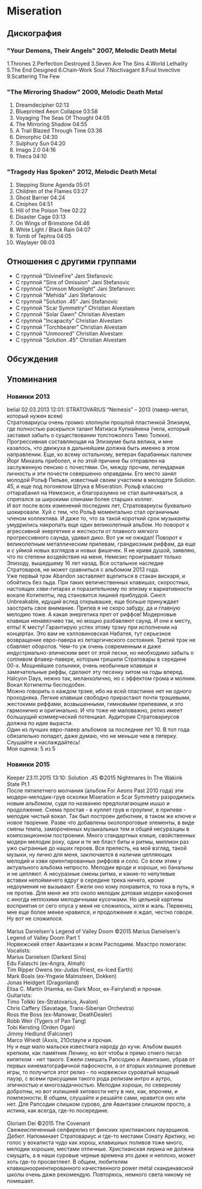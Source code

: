 # Miseration



## Дискография

### "Your Demons, Their Angels" 2007, Melodic Death Metal

1.Thrones
2.Perfection Destroyed
3.Seven Are The Sins
4.World Lethality
5.The End Designed
6.Chain-Work Soul
7.Noctivagant
8.Foul Invective
9.Scattering The Few

### "The Mirroring Shadow" 2009, Melodic Death Metal

1. Dreamdecipher 02:13
2. Blueprinted Aeon Collapse 03:58
3. Voyaging The Seas Of Thought 04:05
4. The Mirroring Shadow 04:55
5. A Trail Blazed Through Time 03:36
6. Dimorphic 04:30
7. Sulphury Sun 04:20
8. Imago 2.0 04:16
9. Theca 04:10 

### "Tragedy Has Spoken" 2012, Melodic Death Metal

1. Stepping Stone Agenda 05:01
2. Children of the Flames 03:27
3. Ghost Barrier 04:24
4. Ciniphes 04:51
5. Hill of the Poison Tree 02:22
6. Disaster Cage 03:13
7. On Wings of Brimstone 04:46
8. White Light / Black Rain 04:07
9. Tomb of Tephra 04:05
10. Waylayer 06:03




## Отношения с другими группами

* C группой "DivineFire" Jani Stefanovic
* C группой "Sins of Omission" Jani Stefanovic
* C группой "Crimson Moonlight" Jani Stefanovic
* C группой "Mehida" Jani Stefanovic
* C группой "Solution .45" Jani Stefanovic
* C группой "Scar Symmetry" Christian Alvestam
* C группой "Solar Dawn" Christian Alvestam
* C группой "Incapacity" Christian Alvestam
* C группой "Torchbearer" Christian Alvestam
* C группой "Unmoored" Christian Alvestam
* C группой "Solution .45" Christian Alvestam

## Обсуждения


## Упоминания

### Новинки 2013

belial 02.03.2013 12:01:
STRATOVARIUS “Nemesis” – 2013 (павер-метал, который нужен всем)<BR>Стратовариусы очень громко хлопнули прошлой пластинкой Элизиум, где полностью раскрылся талант Матиаса Купиайнена (чела, который заставил забыть о существовании толстожопого Тимо Толкки). Прогрессивная составляющая на Элизиуме была велика, и мне казалось, что движуха в дальнейшем должна быть именно в этом направлении. Еще, ко всему остальному, ветеран барабанных палочек Йорг Михаэль приболел, и по этой причине бы отправлен на заслуженную пенсию с почестями. Он, между прочим, легендарная личность и эти почести совершенно оправданы. Его место занял молодой Рольф Пильве, известный своим участием в мелодэте Solution. 45, и еще под погонялом Штука в Miseration. Рольф классно оттарабанил на Немезисе, и благоразумно не стал выпячиваться, а спрятался за широкими спинами более старших коллег. <BR>И вот после всех изменений последних лет, Стратовариусы буквально шокировали. Хуй с тем, что Рольф моментально стал органичным членом коллектива. И даже то, что за такой короткий срок музыканты умудрились накропать еще один великолепный альбом. Но поворот к агрессивной энергетике и жесткости от плавного мягкого прогрессивного саунда, удивил дико. Вот уж не ожидал! Поворот к великолепным металлическим припевам, грандиозным риффам, да еще и с уймой новых взглядов и новых фишечек. Я не кривя душой, заявляю, что по степени воздействия на меня, Немезис проигрывает только Эпизоду, вышедшему 16 лет назад. Все остальное наследие Стратоваров, не может сравниться с альбомом 2013 года. <BR>Уже первый трэк Abandon заставляет вцепиться в стакан вискаря, и обойтись без льда. При таких величественных клавишах, скоростных, настоящих хэви-гитарах и поразительному по эпизму и вариативности вокале Котипелты, лед становится лишней приблудой. Сингл Unbreakable, идущий вслед открывашке, еще больше принуждает заострить свое внимание. Припев я не скоро забуду, да и главную мелодию тоже. А какая энергетика прет от риффов! Модерновые клавиши ненавязчиво так, но мощно разбавляют саунд. И они к месту, епты! К месту! Гарантирую успех этому трэку  при исполнении на концертах. Это вам не хэлловиновская Набатея, тут серьезное возвращение евро-павера из летаргического состояния.  Третий трэк не сбавляет оборотов. Чем-то уж очень современным и даже индустриально-эпическим веет от этой песни, но необходимо забыть о сопливом флавер-павере, которым грешили Стратовары в середине 00-х. Мощнейшие сольники, очень необычные клавиши и замечательные риффы, сделают эту песенку хитом на годы вперед. Halcyon Days, нежно так, меланхолично, но с эффектом грома и молнии. Вокал Котипелты бесподобен.<BR>Можно говорить о каждом трэке, ибо на всей пластинке нет ни одного проходняка. Легкие клавиши свободно прирастают почти трэшевыми, жестокими риффами, возвышенными, гимновыми припевами, и это гармонично и оригинально. И что тоже не маловажно, релиз имеет большущий коммерческий потенциал. Аудитория Стратовариусов должна по идее вырасти. <BR>Один из лучших евро-павер альбомов за последние лет 10. В топ года обязательно попадет, даже думаю, что не меньше чем в пятерку. Слушайте и наслаждайтесь!<BR>Моя оценка: 5 из 5  <BR>

### Новинки 2015

Keeper 23.11.2015 13:10:
Solution .45 &copy;2015 Nightmares In The Wakink State Pt.1<BR>После пятилетнего молчания (альбом For Aeons Past 2010 года) эти модерн-мелодик-грув осколки Miseration и Scar Symmetry разродились новым альбомом, судя по названию предполагающем ишшо и продолжение. Схема простая - в куплет грув и гроулинг, в припеве - мелодик чистый вокал. Так был построен дебютник, в таком же ключе и новое творение. Разве что добавлены околопроговые элементы, в виде смены темпа, замороченных музыкальных тем и общей несуразциы  в композиционном построении. Много стандартных клише, свойственных модерн мелодик року, одни и те же бласт биты и ритмы, миллион раз ужо сыгранные до наших героев. Вся прелесть, на мой взгляд, такой музыки, ну лично для меня, заключается в наличии цепляющих мелодий и хэви ориентированных риффовв и соло. Со всем этим у актуального альбома непросто. Мелодии вроде и хороши, но банальны и не цепляют. А несуразные смены ритма, и какие-то непутевые вставки непоймичего вдруг в середине трека ничего, кроме недоумения не вызывают. Ежели оно кому понравится, то тока в путь, я не против. Для меня же это около мелодик дэтовая модерн какофония с иногда неплохими мелодичными кусочками. Но цельной картины восприятия от сего опуса у меня не сложилось, хотя и жаль. Первенец мне еще более менее нравился, и продолжения я ждал, честно говоря. Ну вот не сложилося.<BR><BR>Marius Danielsen's Legend of Valley Doom &copy;2015 Marius Danielsen's Legend of Valley Doom Part 1<BR>Норвежский ответ Авантазии и всем Расподиям. Маэстро помогали:<BR>Vocalists:<BR>Marius Danielsen (Darkest Sins)<BR>Edu Falaschi (ex-Angra, Almah)<BR>Tim Ripper Owens (ex-Judas Priest, ex-Iced Earth)<BR>Mark Boals (ex-Yngwie Malmsteen, Dokken)<BR>Jonas Heidgert (Dragonland)<BR>Elisa C. Martin (Hamka, ex-Dark Moor, ex-Fairyland) и прочая.<BR>Guitarists:<BR>Timo Tolkki (ex-Stratovarius, Avalon)<BR>Chris Caffery (Savatage, Trans-Siberian Orchestra)<BR>Ross the Boss (ex-Manowar, DeathDealer)<BR>Robb Weir (Tygers of Pan Tang)<BR>Tobi Kersting (Orden Ogan)<BR>Jimmy Hedlund (Falconer)<BR>Marco Wriedt (Axxis, 21Octayne и прочая.<BR>Ну и еще мало мальски известнага народу до кучи. Альбом вышел крепким, как памятник Ленину, но вот чтобы я прямо отнего писал кипятком - нет такого. Ежели смешать Рапсодию и Авантазию, убрав от первых кинематографичной пафосности, а от вторых излишние ролевые игры, то получится этот релиз - по норвежски суроватый  мощный пауэр, с всеми присущими такого рода релизам интро и аутро, эпичностью и многозадачностью. Мелодии хороши, по северному добротны, но вот излишней хитовости нету в них, как, впрочем, и помпезности. В общем, слушайте и решайте сами, нравится оно или нет. Для Рапсодии слишком сурово, для Авантазии слишком просто, а истина, как всегда, где-то посередине.<BR><BR>Gloriam Dei &copy;2015 The Covenant<BR>Свежеиспеченный селфирелиз от финских христианских пауэрщиков. Дебют. Напоминает Стратовариус и где-то местами Сонату Арктику, но голос у вокалиста чудо как хорош, клавишных поливов тоже много, мелодии хорошие, местами отличные. Христианская лирика не должна смущать, а в наши суровые черные времена это даже и неплохо, может хоть где-то просветлеет. В общем, любителям клавишноориентированного качественного power metal скандинавской школы очень даже рекомендую. Повторюсь, немного света никому не помешает.

